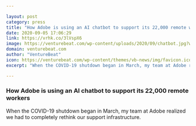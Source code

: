 ```yaml
---

layout: post
category: press
title: "How Adobe is using an AI chatbot to support its 22,000 remote workers"
date: 2020-09-05 17:06:29
link: https://vrhk.co/3lVspX6
image: https://venturebeat.com/wp-content/uploads/2020/09/chatbot.jpg?w=1200&strip=all
domain: venturebeat.com
author: "VentureBeat"
icon: https://venturebeat.com/wp-content/themes/vb-news/img/favicon.ico
excerpt: "When the COVID-19 shutdown began in March, my team at Adobe realized we had to completely rethink our support infrastructure."

---
```


### How Adobe is using an AI chatbot to support its 22,000 remote workers

When the COVID-19 shutdown began in March, my team at Adobe realized we had to completely rethink our support infrastructure.